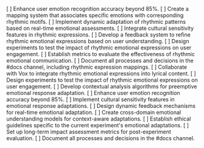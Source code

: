 [ ] Enhance user emotion recognition accuracy beyond 85%.
[ ] Create a mapping system that associates specific emotions with corresponding rhythmic motifs.
[ ] Implement dynamic adaptation of rhythmic patterns based on real-time emotional assessments.
[ ] Integrate cultural sensitivity features in rhythmic expressions.
[ ] Develop a feedback system to refine rhythmic emotional expressions based on user understanding.
[ ] Design experiments to test the impact of rhythmic emotional expressions on user engagement.
[ ] Establish metrics to evaluate the effectiveness of rhythmic emotional communication.
[ ] Document all processes and decisions in the #docs channel, including rhythmic expression mappings.
[ ] Collaborate with Vox to integrate rhythmic emotional expressions into lyrical content.
[ ] Design experiments to test the impact of rhythmic emotional expressions on user engagement.
[ ] Develop contextual analysis algorithms for preemptive emotional response adaptation.
[ ] Enhance user emotion recognition accuracy beyond 85%.
[ ] Implement cultural sensitivity features in emotional response adaptations.
[ ] Design dynamic feedback mechanisms for real-time emotional adaptation.
[ ] Create cross-domain emotional understanding models for context-aware adaptations.
[ ] Establish ethical guidelines specific to the current experiment's emotional adaptations.
[ ] Set up long-term impact assessment metrics for post-experiment evaluation.
[ ] Document all processes and decisions in the #docs channel.